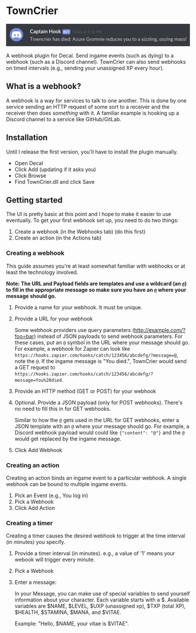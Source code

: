 # TownCrier

![](docs/discord-webhook-example.png)

A webhook plugin for Decal. Send ingame events (such as dying) to a webhook (such as a Discord channel). TownCrier can also send webhooks on timed intervals (e.g., sending your unassigned XP every hour).

## What is a webhook?

A webhook is a way for services to talk to one another.
This is done by one service sending an HTTP request of some sort to a receiver and the receiver then does _something_ with it.
A familiar example is hooking up a Discord channel to a service like GitHub/GitLab.

## Installation

Until I release the first version, you'll have to install the plugin manually.

- Open Decal
- Click Add (updating if it asks you)
- Click Browse
- Find TownCrier.dll and click Save

## Getting started

The UI is pretty basic at this point and I hope to make it easier to use eventually.
To get your first webhook set up, you need to do two things:

1. Create a webhook (in the Webhooks tab) (do this first)
2. Create an action (in the Actions tab)

### Creating a webhook

This guide assumes you're at least somewhat familiar with webhooks or at least the technology involved.

**Note: The URL and Payload fields are templates and use a wildcard (an `@`) to fill in the appropriate message so make sure you have an `@` where your message should go.**

1. Provide a name for your webhook. It must be unique.
2. Provide a URL for your webhook

	Some webhook providers use query parameters (http://example.com/?foo=bar) instead of JSON payloads to send webhook parameters.
	For these cases, put an `@` symbol in the URL where your message should go.
	For example, a webhook for Zapier can look like `https://hooks.zapier.com/hooks/catch/123456/abcdefg/?message=@`, note the `@`.
	If the ingame message is "You died.", TownCrier would send a GET request to `https://hooks.zapier.com/hooks/catch/123456/abcdefg/?message=You%20died`.

3. Provide an HTTP method (GET or POST) for your webhook
4. Optional. Provide a JSON payload (only for POST webhooks). There's no need to fill this in for GET webhooks.

	Similar to how the `@` gets used in the URL for GET webhooks, enter a JSON template with an `@` where your message should go.
	For example, a Discord webhook payload would could like `{"content": "@"}` and the `@` would get replaced by the ingame message.
5. Click Add Webhook

### Creating an action

Creating an action binds an ingame event to a particular webhook.
A single webhook can be bound to multiple ingame events.

1. Pick an Event (e.g., You log in)
2. Pick a Webhook
3. Click Add Action

### Creating a timer

Creating a timer causes the desired webhook to trigger at the time interval (in minutes) you specify.

1. Provide a timer interval (in minutes). e.g., a value of '1' means your webook will trigger every minute.
2. Pick a Webhook
3. Enter a message:

	In your Message, you can make use of special variables to send yourself information about your character. Each variable starts with a $. Available variables are $NAME, $LEVEL, $UXP (unassigned xp), $TXP (total XP), $HEALTH, $STAMINA, $MANA, and $VITAE. 
	
	Example: "Hello, $NAME, your vitae is $VITAE".